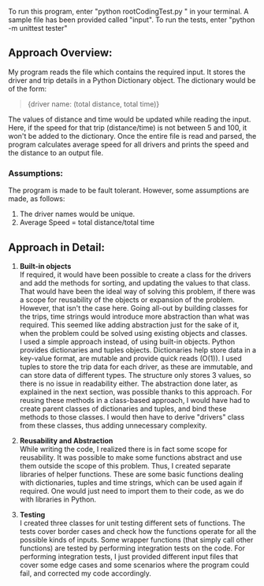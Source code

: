 To run this program, enter "python rootCodingTest.py <filename>" in your terminal. A sample file has been provided called "input".
To run the tests, enter "python -m unittest tester"

## Approach Overview:
My program reads the file which contains the required input. It stores the driver and trip details in a Python Dictionary object. The dictionary would be of the form:  
> {driver name: (total distance, total time)}  

The values of distance and time would be updated while reading the input. Here, if the speed for that trip (distance/time) is not between 5 and 100, it won't be added to the dictionary. Once the entire file is read and parsed, the program calculates average speed for all drivers and prints the speed and the distance to an output file. 

### Assumptions:
The program is made to be fault tolerant. However, some assumptions are made, as follows:
1. The driver names would be unique.
2. Average Speed = total distance/total time


## Approach in Detail:

1. **Built-in objects**  
If required, it would have been possible to create a class for the drivers and add the methods for sorting, and updating the values to that class. That would have been the ideal way of solving this problem, if there was a scope for reusability of the objects or expansion of the problem. However, that isn't the case here. Going all-out by building classes for the trips, time strings would introduce more abstraction than what was required. This seemed like adding abstraction just for the sake of it, when the problem could be solved using existing objects and classes.  
I used a simple approach instead, of using built-in objects. Python provides dictionaries and tuples objects. Dictionaries help store data in a key-value format, are mutable and provide quick reads (O(1)). I used tuples to store the trip data for each driver, as these are immutable, and can store data of different types. The structure only stores 3 values, so there is no issue in readability either. 
The abstraction done later, as explained in the next section, was possible thanks to this approach. For reusing these methods in a class-based approach, I would have had to create parent classes of dictionaries and tuples, and bind these methods to those classes. I would then have to derive "drivers" class from these classes, thus adding unnecessary complexity.

2. **Reusability and Abstraction**  
While writing the code, I realized there is in fact some scope for reusability. It was possible to make some functions abstract and use them outside the scope of this problem. Thus, I created separate libraries of helper functions. These are some basic functions dealing with dictionaries, tuples and time strings, which can be used again if required. One would just need to import them to their code, as we do with libraries in Python.

3. **Testing**  
I created three classes for unit testing different sets of functions. The tests cover border cases and check how the functions operate for all the possible kinds of inputs. Some wrapper functions (that simply call other functions) are tested by performing integration tests on the code. For performing integration tests, I just provided different input files that cover some edge cases and some scenarios where the program could fail, and corrected my code accordingly.

